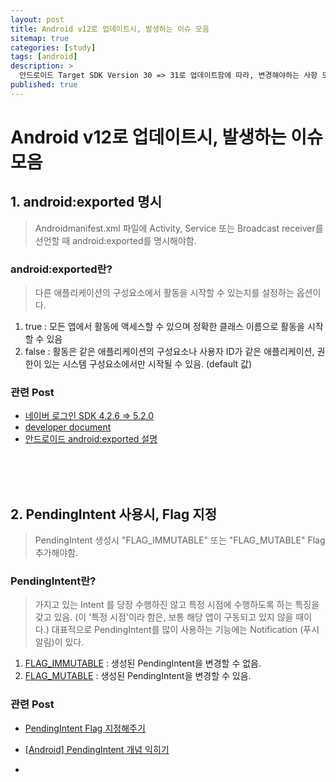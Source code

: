 ```yaml
---
layout: post
title: Android v12로 업데이트시, 발생하는 이슈 모음
sitemap: true
categories: [study]
tags: [android]
description: >
  안드로이드 Target SDK Version 30 => 31로 업데이트함에 따라, 변경해야하는 사항 모음.
published: true
---
```


# Android v12로 업데이트시, 발생하는 이슈 모음

## 1. android:exported 명시
> Androidmanifest.xml 파일에 Activity, Service 또는 Broadcast receiver를 선언할 때 android:exported를 명시해야함. 

### android:exported란?
> 다른 애플리케이션의 구성요소에서 활동을 시작할 수 있는지를 설정하는 옵션이다. 

1. true : 모든 앱에서 활동에 액세스할 수 있으며 정확한 클래스 이름으로 활동을 시작할 수 있음
2. false : 활동은 같은 애플리케이션의 구성요소나 사용자 ID가 같은 애플리케이션, 권한이 있는 시스템 구성요소에서만 시작될 수 있음. (default 값)

### 관련 Post
- [네이버 로그인 SDK 4.2.6 => 5.2.0](https://kongsubin.github.io/post/study/2022-11-09-android-naver-sdk-v5.2.0/)
- [developer document](https://developer.android.com/guide/topics/manifest/activity-element?hl=ko)
- [안드로이드 android:exported 설명](https://m.blog.naver.com/websearch/221668354461)

<br><br><br>

## 2. PendingIntent 사용시, Flag 지정
> PendingIntent 생성시 "FLAG_IMMUTABLE" 또는 "FLAG_MUTABLE" Flag 추가해야함. 

### PendingIntent란?
> 가지고 있는 Intent 를 당장 수행하진 않고 특정 시점에 수행하도록 하는 특징을 갖고 있음. (이 '특정 시점'이라 함은, 보통 해당 앱이 구동되고 있지 않을 때이다.)
대표적으로 PendingIntent를 많이 사용하는 기능에는 Notification (푸시알림)이 있다. 

1. [FLAG_IMMUTABLE](https://developer.android.com/reference/android/app/PendingIntent?hl=ko#FLAG_IMMUTABLE) : 생성된 PendingIntent을 변경할 수 없음. 
2. [FLAG_MUTABLE](https://developer.android.com/reference/android/app/PendingIntent?hl=ko#FLAG_MUTABLE) : 생성된 PendingIntent을 변경할 수 있음.

### 관련 Post
- [PendingIntent Flag 지정해주기](https://kongsubin.github.io/post/study/2022-11-10-android-pendingintent-flag/)  
- [[Android] PendingIntent 개념 익히기](https://velog.io/@haero_kim/Android-PendingIntent-%EA%B0%9C%EB%85%90-%EC%9D%B5%ED%9E%88%EA%B8%B0)


- 